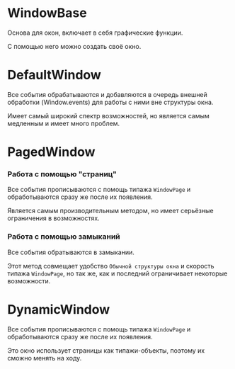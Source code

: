 # WindowBase

Основа для окон, включает в себя графические функции.

С помощью него можно создать своё окно.


# DefaultWindow

Все события обрабатываются и добавляются в очередь внешней обработки (Window.events)
для работы с ними вне структуры окна.

Имеет самый широкий спектр возможностей, но является самым медленным и имеет много проблем.


# PagedWindow

### Работа с помощью "страниц"

Все события прописываются с помощь типажа `WindowPage`
и обработываются сразу же после их появления.

Является самым производительным методом, но имеет серьёзные ограничения в возможностях.

### Работа с помощью замыканий

Все события обратываются в замыкании.

Этот метод совмещает удобство `Обычной структуры окна` и скорость типажа `WindowPage`, но так же, как и последний ограничивает некоторые возможности.


# DynamicWindow

Все события прописываются с помощь типажа `WindowPage`
и обработываются сразу же после их появления.

Это окно использует страницы как типажи-объекты, поэтому их сможно менять на ходу.